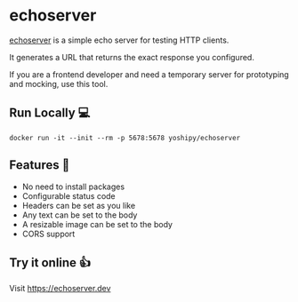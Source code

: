 # echoserver

[echoserver](https://echoserver.dev) is a simple echo server for testing HTTP clients.

It generates a URL that returns the exact response you configured.

If you are a frontend developer and need a temporary server for prototyping and mocking, use this tool.

## Run Locally 💻

```:bash
docker run -it --init --rm -p 5678:5678 yoshipy/echoserver
```

## Features 🎉

- No need to install packages
- Configurable status code
- Headers can be set as you like
- Any text can be set to the body
- A resizable image can be set to the body
- CORS support

## Try it online 👍

Visit <https://echoserver.dev>

